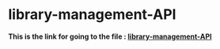 # library-management-API
  **This is the link for going to the file : [library-management-API](Wesley-be7-library-management-1.0.0-resolved.yaml)** 
